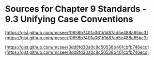 # Sources for Chapter 9 Standards - 9.3 Unifying Case Conventions


[https://gist.github.com/mcsee/f0858b7401a061b1d87ad5e488a85bc3](https://gist.github.com/mcsee/f0858b7401a061b1d87ad5e488a85bc3)

[https://gist.github.com/mcsee/3dd8fd30a0c8c50538b401cbfb746ecc](https://gist.github.com/mcsee/3dd8fd30a0c8c50538b401cbfb746ecc)